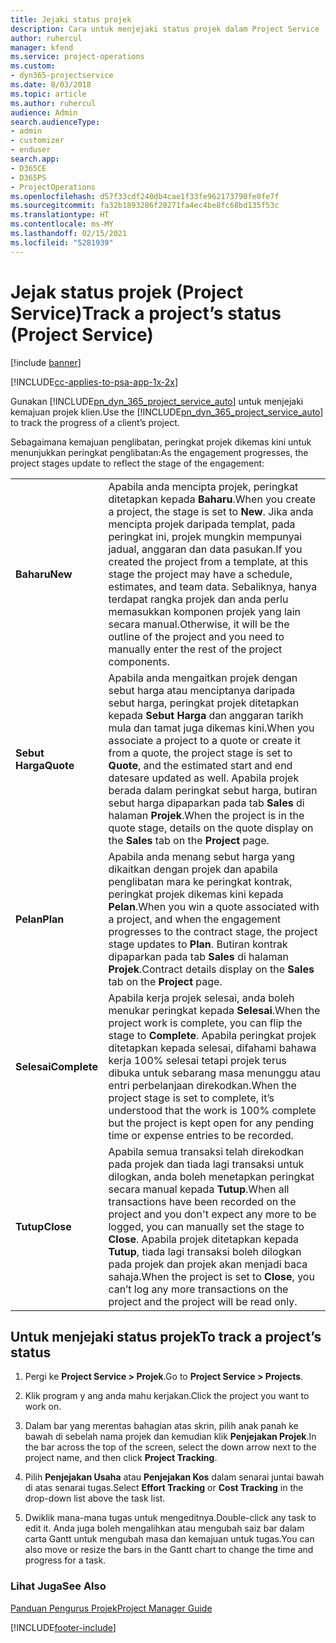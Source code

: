 ```yaml
---
title: Jejaki status projek
description: Cara untuk menjejaki status projek dalam Project Service
author: ruhercul
manager: kfend
ms.service: project-operations
ms.custom:
- dyn365-projectservice
ms.date: 8/03/2018
ms.topic: article
ms.author: ruhercul
audience: Admin
search.audienceType:
- admin
- customizer
- enduser
search.app:
- D365CE
- D365PS
- ProjectOperations
ms.openlocfilehash: d57f33cdf240db4cae1f33fe962173790fe0fe7f
ms.sourcegitcommit: fa32b1893286f20271fa4ec4be8fc68bd135f53c
ms.translationtype: HT
ms.contentlocale: ms-MY
ms.lasthandoff: 02/15/2021
ms.locfileid: "5281939"
---
```

# <a name="track-a-projects-status-project-service"></a><span data-ttu-id="748df-103">Jejak status projek (Project Service)</span><span class="sxs-lookup"><span data-stu-id="748df-103">Track a project’s status (Project Service)</span></span>

[!include [banner](../includes/psa-now-project-operations.md)]

[!INCLUDE[cc-applies-to-psa-app-1x-2x](../includes/cc-applies-to-psa-app-1x-2x.md)]

<span data-ttu-id="748df-104">Gunakan [!INCLUDE[pn_dyn_365_project_service_auto](../includes/pn-dyn-365-project-service-auto.md)] untuk menjejaki kemajuan projek klien.</span><span class="sxs-lookup"><span data-stu-id="748df-104">Use the [!INCLUDE[pn_dyn_365_project_service_auto](../includes/pn-dyn-365-project-service-auto.md)] to track the progress of a client’s project.</span></span>  

<span data-ttu-id="748df-105">Sebagaimana kemajuan penglibatan, peringkat projek dikemas kini untuk menunjukkan peringkat penglibatan:</span><span class="sxs-lookup"><span data-stu-id="748df-105">As the engagement progresses, the project stages update to reflect the stage of the engagement:</span></span>  


|              |                                                                                                                                                                                                                                                                                                  |
|--------------|--------------------------------------------------------------------------------------------------------------------------------------------------------------------------------------------------------------------------------------------------------------------------------------------------|
|   <span data-ttu-id="748df-106">**Baharu**</span><span class="sxs-lookup"><span data-stu-id="748df-106">**New**</span></span>    | <span data-ttu-id="748df-107">Apabila anda mencipta projek, peringkat ditetapkan kepada **Baharu**.</span><span class="sxs-lookup"><span data-stu-id="748df-107">When you create a project, the stage is set to **New**.</span></span> <span data-ttu-id="748df-108">Jika anda mencipta projek daripada templat, pada peringkat ini, projek mungkin mempunyai jadual, anggaran dan data pasukan.</span><span class="sxs-lookup"><span data-stu-id="748df-108">If you created the project from a template, at this stage the project may have a schedule, estimates, and team data.</span></span> <span data-ttu-id="748df-109">Sebaliknya, hanya terdapat rangka projek dan anda perlu memasukkan komponen projek yang lain secara manual.</span><span class="sxs-lookup"><span data-stu-id="748df-109">Otherwise, it will be the outline of the project and you need to manually enter the rest of the project components.</span></span> |
|  <span data-ttu-id="748df-110">**Sebut Harga**</span><span class="sxs-lookup"><span data-stu-id="748df-110">**Quote**</span></span>   |      <span data-ttu-id="748df-111">Apabila anda mengaitkan projek dengan sebut harga atau menciptanya daripada sebut harga, peringkat projek ditetapkan kepada **Sebut Harga** dan anggaran tarikh mula dan tamat juga dikemas kini.</span><span class="sxs-lookup"><span data-stu-id="748df-111">When you associate a project to a quote or create it from a quote, the project stage is set to **Quote**, and the estimated start and end datesare updated as well.</span></span> <span data-ttu-id="748df-112">Apabila projek berada dalam peringkat sebut harga, butiran sebut harga dipaparkan pada tab **Sales** di halaman **Projek**.</span><span class="sxs-lookup"><span data-stu-id="748df-112">When the project is in the quote stage, details on the quote display on the **Sales** tab on the **Project** page.</span></span>      |
|   <span data-ttu-id="748df-113">**Pelan**</span><span class="sxs-lookup"><span data-stu-id="748df-113">**Plan**</span></span>   |                                     <span data-ttu-id="748df-114">Apabila anda menang sebut harga yang dikaitkan dengan projek dan apabila penglibatan mara ke peringkat kontrak, peringkat projek dikemas kini kepada **Pelan**.</span><span class="sxs-lookup"><span data-stu-id="748df-114">When you win a quote associated with a project, and when the engagement progresses to the contract stage, the project stage updates to **Plan**.</span></span> <span data-ttu-id="748df-115">Butiran kontrak dipaparkan pada tab **Sales** di halaman **Projek**.</span><span class="sxs-lookup"><span data-stu-id="748df-115">Contract details display on the **Sales** tab on the **Project** page.</span></span>                                      |
| <span data-ttu-id="748df-116">**Selesai**</span><span class="sxs-lookup"><span data-stu-id="748df-116">**Complete**</span></span> |                    <span data-ttu-id="748df-117">Apabila kerja projek selesai, anda boleh menukar peringkat kepada **Selesai**.</span><span class="sxs-lookup"><span data-stu-id="748df-117">When the project work is complete, you can flip the stage to **Complete**.</span></span> <span data-ttu-id="748df-118">Apabila peringkat projek ditetapkan kepada selesai, difahami bahawa kerja 100% selesai tetapi projek terus dibuka untuk sebarang masa menunggu atau entri perbelanjaan direkodkan.</span><span class="sxs-lookup"><span data-stu-id="748df-118">When the project stage is set to complete, it’s understood that the work is 100% complete but the project is kept open for any pending time or expense entries to be recorded.</span></span>                     |
|  <span data-ttu-id="748df-119">**Tutup**</span><span class="sxs-lookup"><span data-stu-id="748df-119">**Close**</span></span>   |           <span data-ttu-id="748df-120">Apabila semua transaksi telah direkodkan pada projek dan tiada lagi transaksi untuk dilogkan, anda boleh menetapkan peringkat secara manual kepada **Tutup**.</span><span class="sxs-lookup"><span data-stu-id="748df-120">When all transactions have been recorded on the project and you don't expect any more to be logged, you can manually set the stage to **Close**.</span></span> <span data-ttu-id="748df-121">Apabila projek ditetapkan kepada **Tutup**, tiada lagi transaksi boleh dilogkan pada projek dan projek akan menjadi baca sahaja.</span><span class="sxs-lookup"><span data-stu-id="748df-121">When the project is set to **Close**, you can’t log any more transactions on the project and the project will be read only.</span></span>           |

## <a name="to-track-a-projects-status"></a><span data-ttu-id="748df-122">Untuk menjejaki status projek</span><span class="sxs-lookup"><span data-stu-id="748df-122">To track a project’s status</span></span>  

1.  <span data-ttu-id="748df-123">Pergi ke **Project Service > Projek**.</span><span class="sxs-lookup"><span data-stu-id="748df-123">Go to **Project Service > Projects**.</span></span>  

2.  <span data-ttu-id="748df-124">Klik program y ang anda mahu kerjakan.</span><span class="sxs-lookup"><span data-stu-id="748df-124">Click the project you want to work on.</span></span>  

3.  <span data-ttu-id="748df-125">Dalam bar yang merentas bahagian atas skrin, pilih anak panah ke bawah di sebelah nama projek dan kemudian klik **Penjejakan Projek**.</span><span class="sxs-lookup"><span data-stu-id="748df-125">In the bar across the top of the screen, select the down arrow next to the project name, and then click **Project Tracking**.</span></span>  

4.  <span data-ttu-id="748df-126">Pilih **Penjejakan Usaha** atau **Penjejakan Kos** dalam senarai juntai bawah di atas senarai tugas.</span><span class="sxs-lookup"><span data-stu-id="748df-126">Select **Effort Tracking** or **Cost Tracking** in the drop-down list above the task list.</span></span>  

5.  <span data-ttu-id="748df-127">Dwiklik mana-mana tugas untuk mengeditnya.</span><span class="sxs-lookup"><span data-stu-id="748df-127">Double-click any task to edit it.</span></span> <span data-ttu-id="748df-128">Anda juga boleh mengalihkan atau mengubah saiz bar dalam carta Gantt untuk mengubah masa dan kemajuan untuk tugas.</span><span class="sxs-lookup"><span data-stu-id="748df-128">You can also move or resize the bars in the Gantt chart to change the time and progress for a task.</span></span>  

### <a name="see-also"></a><span data-ttu-id="748df-129">Lihat Juga</span><span class="sxs-lookup"><span data-stu-id="748df-129">See Also</span></span>  
 [<span data-ttu-id="748df-130">Panduan Pengurus Projek</span><span class="sxs-lookup"><span data-stu-id="748df-130">Project Manager Guide</span></span>](../psa/project-manager-guide.md)


[!INCLUDE[footer-include](../includes/footer-banner.md)]